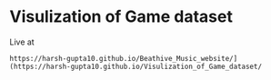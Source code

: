 # Visulization of Game dataset
Live at

```
https://harsh-gupta10.github.io/Beathive_Music_website/](https://harsh-gupta10.github.io/Visulization_of_Game_dataset/
```
